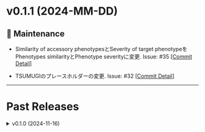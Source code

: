 <!-- TEMPLATE
# v0.0.0 (yyyy-mm-dd)
## 💥 Breaking
## 📝 Documentation
## 🚀 Performance
## 🌟 New Features
## 🐛 Bug Fixes
## 🔧 Maintenance
## ⛔️ Deprecated
[[Commit Detail](https://github.com/akikuno/TSUMUGI/commit/xxxxx)]
-->

<!-- ############################################################# # -->

# v0.1.1 (2024-MM-DD)

## 🔧 Maintenance

+ Similarity of accessory phenotypesとSeverity of target phenotypeをPhenotypes similarityとPhenotype severityに変更. Issue: #35 [[Commit Detail](https://github.com/akikuno/TSUMUGI/commit/48ffcb470c2ab6d77b9b5074ef3cbbb2a1726abd)]

+ TSUMUGIのプレースホルダーの変更. Issue: #32 [[Commit Detail](https://github.com/akikuno/TSUMUGI/commit/5a1bc947321d5ccb781598fa2ec14731709536e8)]

<!-- ############################################################# # -->



-------------------------------------------------------------

# Past Releases

<!-- <details>
<summary> v0.X.X (2024-MM-DD) </summary>

</details> -->

<details>
<summary> v0.1.0 (2024-11-16) </summary>
+ Genes of interest can now be selected. Issue: #11
</details>
